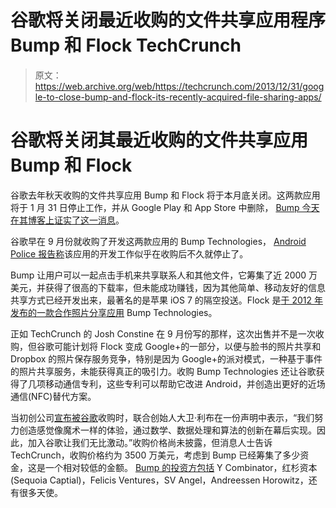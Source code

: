# 谷歌将关闭最近收购的文件共享应用程序 Bump 和 Flock TechCrunch

> 原文：<https://web.archive.org/web/https://techcrunch.com/2013/12/31/google-to-close-bump-and-flock-its-recently-acquired-file-sharing-apps/>

# 谷歌将关闭其最近收购的文件共享应用 Bump 和 Flock

谷歌去年秋天收购的文件共享应用 Bump 和 Flock 将于本月底关闭。这两款应用将于 1 月 31 日停止工作，并从 Google Play 和 App Store 中删除， [Bump 今天在其博客上证实了这一消息](https://web.archive.org/web/20221230221007/http://blog.bu.mp/post/71781606704/all-good-things)。

谷歌早在 9 月份就收购了开发这两款应用的 Bump Technologies， [Android Police 报告称](https://web.archive.org/web/20221230221007/http://www.androidpolice.com/2013/12/31/file-sharing-apps-bump-and-flock-are-now-dead-following-google-acquisition/)该应用的开发工作似乎在收购后不久就停止了。

Bump 让用户可以一起点击手机来共享联系人和其他文件，它筹集了近 2000 万美元，并获得了很高的下载率，但未能成功赚钱，因为其他简单、移动友好的信息共享方式已经开发出来，最著名的是苹果 iOS 7 的隔空投送。Flock 是[于 2012 年发布的一款合作照片分享应用](https://web.archive.org/web/20221230221007/https://techcrunch.com/2012/07/26/bump-flock/) Bump Technologies。

正如 TechCrunch 的 Josh Constine 在 9 月份写的那样，这次出售并不是一次收购，但谷歌可能计划将 Flock 变成 Google+的一部分，以便与脸书的照片共享和 Dropbox 的照片保存服务竞争，特别是因为 Google+的派对模式，一种基于事件的照片共享服务，未能获得真正的吸引力。收购 Bump Technologies 还让谷歌获得了几项移动通信专利，这些专利可以帮助它改进 Android，并创造出更好的近场通信(NFC)替代方案。

当初创公司[宣布被谷歌](https://web.archive.org/web/20221230221007/https://techcrunch.com/2013/09/16/bump-mobile-contact-sharing-app-acquired-by-google-will-stay-alive-for-now/)收购时，联合创始人大卫·利布在一份声明中表示，“我们努力创造感觉像魔术一样的体验，通过数学、数据处理和算法的创新在幕后实现。因此，加入谷歌让我们无比激动。”收购价格尚未披露，但消息人士告诉 TechCrunch，收购价格约为 3500 万美元，考虑到 Bump 已经筹集了多少资金，这是一个相对较低的金额。 [Bump 的投资方包括](https://web.archive.org/web/20221230221007/http://www.crunchbase.com/company/bump-technologies) Y Combinator，红杉资本(Sequoia Captial)，Felicis Ventures，SV Angel，Andreessen Horowitz，还有很多天使。
